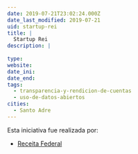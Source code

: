 ```yaml
---
date: 2019-07-21T23:02:24.000Z
date_last_modified: 2019-07-21
uid: startup-rei
title: |
  Startup Rei
description: |
  
type: 
website: 
date_ini: 
date_end: 
tags:
  - transparencia-y-rendicion-de-cuentas
  - uso-de-datos-abiertos
cities: 
  - Santo Adre
---
```


Esta iniciativa fue realizada por:

- [Receita Federal](/organizaciones/receita-federal)
